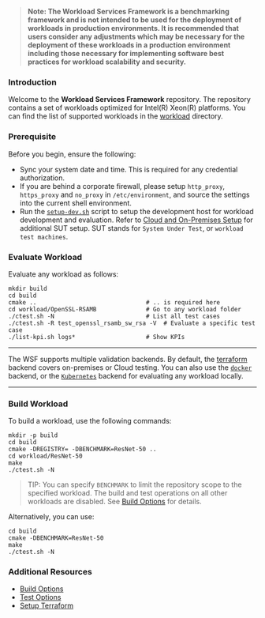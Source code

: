>
> **Note: The Workload Services Framework is a benchmarking framework and is not intended to be used for the deployment of workloads in production environments. It is recommended that users consider any adjustments which may be necessary for the deployment of these workloads in a production environment including those necessary for implementing software best practices for workload scalability and security.**
>

### Introduction

Welcome to the  **Workload Services Framework** repository. The repository contains a set of workloads optimized for Intel(R) Xeon(R) platforms. You can find the list of supported workloads in the [workload](workload) directory.  

### Prerequisite

Before you begin, ensure the following:

- Sync your system date and time. This is required for any credential authorization.  
- If you are behind a corporate firewall, please setup `http_proxy`, `https_proxy` and `no_proxy` in `/etc/environment`, and source the settings into the current shell environment.  
- Run the [`setup-dev.sh`](doc/user-guide/preparing-infrastructure/setup-wsf.md#setup-devsh) script to setup the development host for workload development and evaluation. Refer to [Cloud and On-Premises Setup](doc/user-guide/preparing-infrastructure/setup-wsf.md) for additional SUT setup. SUT stands for `System Under Test`, or `workload test machines`.   
  
### Evaluate Workload

Evaluate any workload as follows:  

```
mkdir build 
cd build
cmake ..                               # .. is required here
cd workload/OpenSSL-RSAMB              # Go to any workload folder
./ctest.sh -N                          # List all test cases
./ctest.sh -R test_openssl_rsamb_sw_rsa -V  # Evaluate a specific test case
./list-kpi.sh logs*                    # Show KPIs
```

---

The WSF supports multiple validation backends. By default, the [terraform](doc/user-guide/preparing-infrastructure/setup-terraform.md) backend covers on-premises or Cloud testing. You can also use the [`docker`](doc/user-guide/preparing-infrastructure/setup-docker.md) backend, or the [`Kubernetes`](doc/user-guide/preparing-infrastructure/setup-kubernetes.md) backend for evaluating any workload locally.   

---

### Build Workload

To build a workload, use the following commands:


```
mkdir -p build
cd build
cmake -DREGISTRY= -DBENCHMARK=ResNet-50 ..
cd workload/ResNet-50
make
./ctest.sh -N
```

> TIP: You can specify `BENCHMARK` to limit the repository scope to the specified workload. The build and test operations on all other workloads are disabled. See [Build Options](doc/user-guide/executing-workload/cmake.md) for details.  

Alternatively, you can use:

```
cd build
cmake -DBENCHMARK=ResNet-50
make
./ctest.sh -N
```

### Additional Resources

- [Build Options](doc/user-guide/executing-workload/cmake.md)   
- [Test Options](doc/user-guide/executing-workload/ctest.md)   
- [Setup Terraform](doc/user-guide/preparing-infrastructure/setup-terraform.md)  

